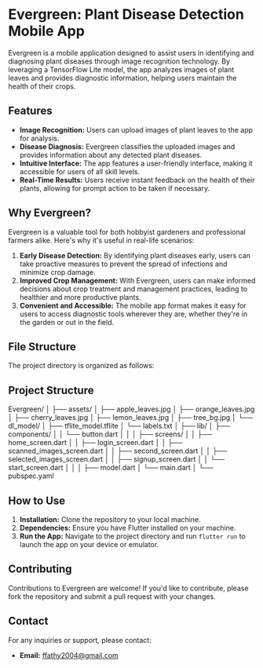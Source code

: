 # Evergreen: Plant Disease Detection Mobile App

Evergreen is a mobile application designed to assist users in identifying and diagnosing plant diseases through image recognition technology. By leveraging a TensorFlow Lite model, the app analyzes images of plant leaves and provides diagnostic information, helping users maintain the health of their crops.

## Features

- **Image Recognition:** Users can upload images of plant leaves to the app for analysis.
- **Disease Diagnosis:** Evergreen classifies the uploaded images and provides information about any detected plant diseases.
- **Intuitive Interface:** The app features a user-friendly interface, making it accessible for users of all skill levels.
- **Real-Time Results:** Users receive instant feedback on the health of their plants, allowing for prompt action to be taken if necessary.

## Why Evergreen?

Evergreen is a valuable tool for both hobbyist gardeners and professional farmers alike. Here's why it's useful in real-life scenarios:

1. **Early Disease Detection:** By identifying plant diseases early, users can take proactive measures to prevent the spread of infections and minimize crop damage.
2. **Improved Crop Management:** With Evergreen, users can make informed decisions about crop treatment and management practices, leading to healthier and more productive plants.
3. **Convenient and Accessible:** The mobile app format makes it easy for users to access diagnostic tools wherever they are, whether they're in the garden or out in the field.

## File Structure

The project directory is organized as follows:
## Project Structure

Evergreen/
│
├── assets/
│ ├── apple_leaves.jpg
│ ├── orange_leaves.jpg
│ ├── cherry_leaves.jpg
│ ├── lemon_leaves.jpg
│ ├── tree_bg.jpg
│ └── dl_model/
│ ├── tflite_model.tflite
│ └── labels.txt
│
├── lib/
│ ├── components/
│ │ └── button.dart
│ │
│ ├── screens/
│ │ ├── home_screen.dart
│ │ ├── login_screen.dart
│ │ ├── scanned_images_screen.dart
│ │ ├── second_screen.dart
│ │ ├── selected_images_screen.dart
│ │ ├── signup_screen.dart
│ │ └── start_screen.dart
│ │
│ ├── model.dart
│ └── main.dart
│
└── pubspec.yaml




## How to Use

1. **Installation:** Clone the repository to your local machine.
2. **Dependencies:** Ensure you have Flutter installed on your machine.
3. **Run the App:** Navigate to the project directory and run `flutter run` to launch the app on your device or emulator.

## Contributing

Contributions to Evergreen are welcome! If you'd like to contribute, please fork the repository and submit a pull request with your changes.

## Contact

For any inquiries or support, please contact:
- **Email:** ffathy2004@gmail.com
